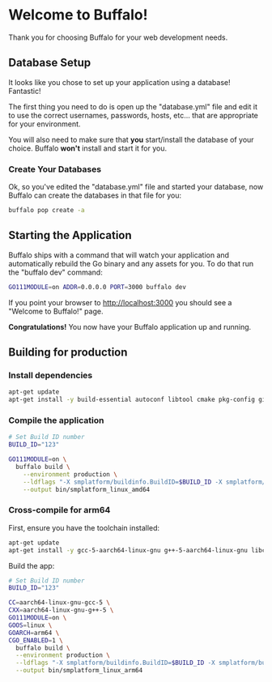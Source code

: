 # Welcome to Buffalo!

Thank you for choosing Buffalo for your web development needs.

## Database Setup

It looks like you chose to set up your application using a database! Fantastic!

The first thing you need to do is open up the "database.yml" file and edit it to use the correct usernames, passwords, hosts, etc... that are appropriate for your environment.

You will also need to make sure that **you** start/install the database of your choice. Buffalo **won't** install and start it for you.

### Create Your Databases

Ok, so you've edited the "database.yml" file and started your database, now Buffalo can create the databases in that file for you:

````sh
buffalo pop create -a
````

## Starting the Application

Buffalo ships with a command that will watch your application and automatically rebuild the Go binary and any assets for you. To do that run the "buffalo dev" command:

````sh
GO111MODULE=on ADDR=0.0.0.0 PORT=3000 buffalo dev
````

If you point your browser to [http://localhost:3000](http://localhost:3000) you should see a "Welcome to Buffalo!" page.

**Congratulations!** You now have your Buffalo application up and running.

## Building for production

### Install dependencies

````sh
apt-get update
apt-get install -y build-essential autoconf libtool cmake pkg-config git automake autogen ca-certificates clang llvm-dev libtool libxml2-dev uuid-dev libssl-dev swig patch make xz-utils cpio
````

### Compile the application

````sh
# Set Build ID number
BUILD_ID="123"

GO111MODULE=on \
  buffalo build \
    --environment production \
    --ldflags "-X smplatform/buildinfo.BuildID=$BUILD_ID -X smplatform/buildinfo.BuildTime=$(date -u +'%Y-%m-%dT%H:%M:%S') -X smplatform/buildinfo.CommitHash=$(git log --pretty=format:'%h' -n 1)" \
    --output bin/smplatform_linux_amd64
````

### Cross-compile for arm64

First, ensure you have the toolchain installed:

````sh
apt-get update
apt-get install -y gcc-5-aarch64-linux-gnu g++-5-aarch64-linux-gnu libc6-dev-arm64-cross
````

Build the app:

````sh
# Set Build ID number
BUILD_ID="123"

CC=aarch64-linux-gnu-gcc-5 \
CXX=aarch64-linux-gnu-g++-5 \
GO111MODULE=on \
GOOS=linux \
GOARCH=arm64 \
CGO_ENABLED=1 \
  buffalo build \
  --environment production \
  --ldflags "-X smplatform/buildinfo.BuildID=$BUILD_ID -X smplatform/buildinfo.BuildTime=$(date -u +'%Y-%m-%dT%H:%M:%S') -X smplatform/buildinfo.CommitHash=$(git log --pretty=format:'%h' -n 1)" \
  --output bin/smplatform_linux_arm64
````
